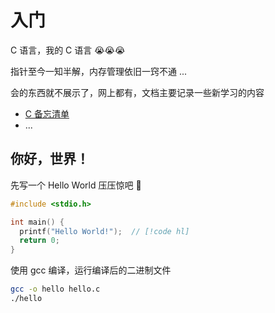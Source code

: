 # 入门

C 语言，我的 C 语言 😭😭😭

指针至今一知半解，内存管理依旧一窍不通 ...

会的东西就不展示了，网上都有，文档主要记录一些新学习的内容

- [C 备忘清单](https://wangchujiang.com/reference/docs/c.html)
- ...


## 你好，世界！

先写一个 Hello World 压压惊吧 🤣

```c
#include <stdio.h>

int main() {
  printf("Hello World!");  // [!code hl]
  return 0;
}
```

使用 gcc 编译，运行编译后的二进制文件

```sh
gcc -o hello hello.c
./hello
```
